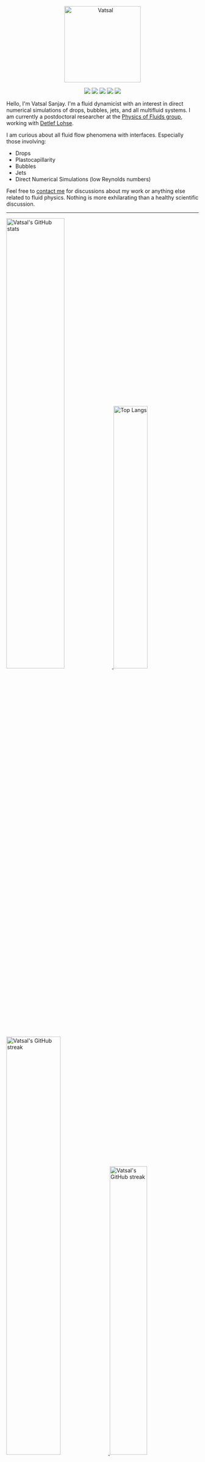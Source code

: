 <center>

[<img alt="Vatsal" width="200px" src="https://www.dropbox.com/s/dxyybgtblo8er6h/Logo_Vatsal_Vector.png?raw=1">](https://www.vatsalsanjay.com)

[<img src="https://img.shields.io/badge/googlescholar-4285F4?&style=for-the-badge&logo=googlescholar&logoColor=white">](https://scholar.google.com/citations?hl=en&user=67aQviYAAAAJ)
[<img src="https://img.shields.io/static/v1.svg?&style=for-the-badge&logo=ResearchGate&label=&message=ResearchGate&logoColor=white&color=green">](https://www.researchgate.net/profile/Vatsal-Sanjay-2)
[<img src="https://img.shields.io/badge/twitter-1DA1F2?&style=for-the-badge&logo=twitter&logoColor=white">](https://twitter.com/VatsalSanjay)
[<img src="https://img.shields.io/badge/linkedin-0A66C2?&style=for-the-badge&logo=linkedin">](https://www.linkedin.com/in/vatsalsanjay/)
[<img src="https://img.shields.io/badge/orcid-A6CE39?&style=for-the-badge&logo=orcid&logoColor=white">](https://orcid.org/0000-0002-4293-6099)

</center>

Hello, I'm Vatsal Sanjay. I'm a fluid dynamicist with an interest in direct numerical simulations of drops, bubbles, jets, and all multifluid systems. I am currently a postdoctoral researcher at the [Physics of Fluids group](https://pof.tnw.utwente.nl), working with [Detlef Lohse](https://en.wikipedia.org/wiki/Detlef_Lohse). 

I am curious about all fluid flow phenomena with interfaces. Especially those involving:

- Drops
- Plastocapillarity
- Bubbles
- Jets
- Direct Numerical Simulations (low Reynolds numbers)

Feel free to [contact me](mailto:contact@vatsalsanjay.com) for discussions about my work or anything else related to fluid physics. Nothing is more exhilarating than a healthy scientific discussion.

<!-- ![Vatsal's GitHub stats](https://github-readme-stats-xi-wine-74.vercel.app/api?username=VatsalSy&show_icons=true&theme=vision-friendly-dark)

![Top Langs](https://github-readme-stats-xi-wine-74.vercel.app/api/top-langs/?username=VatsalSy&layout=compact&theme=vision-friendly-dark) -->

---

  <a href="https://github.com/VatsalSy" target="_blank">
    <picture>
      <source media="(prefers-color-scheme: dark)" srcset="https://cust-github-readme-stats.vercel.app/api?username=VatsalSy&show_icons=true&theme=vision-friendly-dark" width="55%" height="auto">
      <img alt="Vatsal's GitHub stats" src="https://cust-github-readme-stats.vercel.app/api?username=VatsalSy&show_icons=true&theme=solarized-light&hide_border=true" width="55%" height="auto">
    </picture>
  </a>
  <a href="https://github.com/VatsalSy" target="_blank">
    <picture>
      <source media="(prefers-color-scheme: dark)" srcset="https://cust-github-readme-stats.vercel.app/api/top-langs/?username=VatsalSy&layout=compact&theme=vision-friendly-dark" width="42%" height="auto">
      <img alt="Top Langs" src="https://cust-github-readme-stats.vercel.app/api/top-langs/?username=VatsalSy&layout=compact&theme=solarized-light&hide_border=true" width="42%" height="auto">
    </picture>
  </a>

  <a href="https://github.com/VatsalSy" target="_blank">
    <picture>
      <source media="(prefers-color-scheme: dark)" srcset="https://github-readme-streak-stats-delta-lovat.vercel.app/?user=VatsalSy&theme=vision-friendly-dark" width="53%" height="auto">
      <img alt="Vatsal's GitHub streak" src="https://github-readme-streak-stats-delta-lovat.vercel.app/?user=VatsalSy&theme=solarized-light&hide_border=true" width="53%" height="auto">
    </picture>
  </a>

  <a href="https://www.youtube.com/@VatsalSanjay" target="_blank">
    <picture>
      <source media="(prefers-color-scheme: dark)" srcset="https://cust-youtube-stats-card.vercel.app/api?channelid=UC-eTdHrAM_eQrWOtNLoT19w&theme=vision_friendly_dark&cache_seconds=0" width="44%" height="auto">
      <img alt="Vatsal's GitHub streak" src="https://cust-youtube-stats-card.vercel.app/api?channelid=UC-eTdHrAM_eQrWOtNLoT19w&theme=solarized_light&hide_border=true" width="44%" height="auto">
    </picture>
 </a>

---

### :zap: Recent Activity

<!--START_SECTION:activity-->
1. 🚀 Published release [🌊 v2.0: ElastoFlow - Complete 2D/3D Viscoelastic Framework](https://github.com/comphy-lab/Viscoelastic3D/releases/tag/v2.0) in [comphy-lab/Viscoelastic3D](https://github.com/comphy-lab/Viscoelastic3D)
2. 🎉 Merged PR [#14](https://github.com/comphy-lab/Viscoelastic3D/pull/14) in [comphy-lab/Viscoelastic3D](https://github.com/comphy-lab/Viscoelastic3D)
3. 💪 Opened PR [#14](https://github.com/comphy-lab/Viscoelastic3D/pull/14) in [comphy-lab/Viscoelastic3D](https://github.com/comphy-lab/Viscoelastic3D)
4. 🗣 Commented on [#6](https://github.com/dhyeythumar/youtube-stats-card/pull/6#issuecomment-2453303857) in [dhyeythumar/youtube-stats-card](https://github.com/dhyeythumar/youtube-stats-card)
5. 🎉 Merged PR [#3](https://github.com/VatsalSy/github-readme-stats/pull/3) in [VatsalSy/github-readme-stats](https://github.com/VatsalSy/github-readme-stats)
<!--END_SECTION:activity-->
---

### Hi there 👋
<p align="left"> <img src="https://komarev.com/ghpvc/?username=VatsalSy&label=Profile%20views&color=orange&style=for-the-badge" alt="VatsalSy" /> </p>

---
### :zap: More statistics

<!--START_SECTION:waka-->
![Code Time](http://img.shields.io/badge/Code%20Time-516%20hrs%2010%20mins-blue)

![Lines of code](https://img.shields.io/badge/From%20Hello%20World%20I%27ve%20Written-39.9%20million%20lines%20of%20code-blue)

**🐱 My GitHub Data** 

> 📦 3.4 MB Used in GitHub's Storage 
 > 
> 🏆 1,032 Contributions in the Year 2024
 > 
> 🚫 Not Opted to Hire
 > 
> 📜 78 Public Repositories 
 > 
> 🔑 46 Private Repositories 
 > 
**I'm an Early 🐤** 

```text
🌞 Morning                1005 commits        ███████░░░░░░░░░░░░░░░░░░   27.44 % 
🌆 Daytime                999 commits         ███████░░░░░░░░░░░░░░░░░░   27.28 % 
🌃 Evening                1172 commits        ████████░░░░░░░░░░░░░░░░░   32.00 % 
🌙 Night                  486 commits         ███░░░░░░░░░░░░░░░░░░░░░░   13.27 % 
```
📅 **I'm Most Productive on Sunday** 

```text
Monday                   409 commits         ███░░░░░░░░░░░░░░░░░░░░░░   11.17 % 
Tuesday                  595 commits         ████░░░░░░░░░░░░░░░░░░░░░   16.25 % 
Wednesday                618 commits         ████░░░░░░░░░░░░░░░░░░░░░   16.88 % 
Thursday                 383 commits         ███░░░░░░░░░░░░░░░░░░░░░░   10.46 % 
Friday                   365 commits         ██░░░░░░░░░░░░░░░░░░░░░░░   09.97 % 
Saturday                 544 commits         ████░░░░░░░░░░░░░░░░░░░░░   14.86 % 
Sunday                   748 commits         █████░░░░░░░░░░░░░░░░░░░░   20.43 % 
```


📊 **This Week I Spent My Time On** 

```text
🕑︎ Time Zone: Europe/Amsterdam

💬 Programming Languages: 
Other                    20 hrs 15 mins      ████████░░░░░░░░░░░░░░░░░   30.44 % 
Shell                    13 hrs 43 mins      █████░░░░░░░░░░░░░░░░░░░░   20.62 % 
C                        11 hrs 35 mins      ████░░░░░░░░░░░░░░░░░░░░░   17.42 % 
Git                      10 hrs 55 mins      ████░░░░░░░░░░░░░░░░░░░░░   16.42 % 
Python                   4 hrs 26 mins       ██░░░░░░░░░░░░░░░░░░░░░░░   06.68 % 

🔥 Editors: 
Safari                   33 hrs 48 mins      █████████████░░░░░░░░░░░░   50.81 % 
Warp                     20 hrs 42 mins      ████████░░░░░░░░░░░░░░░░░   31.14 % 
Cursor                   11 hrs 19 mins      ████░░░░░░░░░░░░░░░░░░░░░   17.03 % 
Notes                    21 mins             ░░░░░░░░░░░░░░░░░░░░░░░░░   00.54 % 
VS Code                  10 mins             ░░░░░░░░░░░░░░░░░░░░░░░░░   00.27 % 

🐱‍💻 Projects: 
Research misc,           33 hrs 37 mins      █████████████░░░░░░░░░░░░   50.54 % 
GitHub management        6 hrs 25 mins       ██░░░░░░░░░░░░░░░░░░░░░░░   09.66 % 
DropImpact_viscoplastic_e2 hrs 41 mins       █░░░░░░░░░░░░░░░░░░░░░░░░   04.06 % 
comphy-lab/Viscoelastic3D2 hrs 8 mins        █░░░░░░░░░░░░░░░░░░░░░░░░   03.23 % 
filamentsVE_3D_retract_VE1 hr 34 mins        █░░░░░░░░░░░░░░░░░░░░░░░░   02.37 % 

💻 Operating System: 
Mac                      66 hrs 31 mins      █████████████████████████   100.00 % 
```

**I Mostly Code in TeX** 

```text
C                        38 repos            ███████░░░░░░░░░░░░░░░░░░   27.34 % 
MATLAB                   12 repos            ██░░░░░░░░░░░░░░░░░░░░░░░   08.63 % 
JavaScript               2 repos             ░░░░░░░░░░░░░░░░░░░░░░░░░   01.44 % 
TypeScript               2 repos             ░░░░░░░░░░░░░░░░░░░░░░░░░   01.44 % 
PHP                      1 repo              ░░░░░░░░░░░░░░░░░░░░░░░░░   00.72 % 
```




 Last Updated on 03/11/2024 16:23:38 UTC
<!--END_SECTION:waka-->
---

[![Vatsal's github activity graph](https://cust-github-readme-activity-graph-yfn1.vercel.app/graph?username=VatsalSy&theme=github-compact&&area=true&hide_border=true&hide_title=true&days=42)](https://github.com/VatsalSy)

<div align="center">
  <a href="https://next.ossinsight.io/widgets/official/analyze-user-contribution-time-distribution?user_id=17101345&period=all_times" target="_blank">
    <picture>
      <source media="(prefers-color-scheme: dark)" srcset="https://next.ossinsight.io/widgets/official/analyze-user-contribution-time-distribution/thumbnail.png?user_id=17101345&period=all_times&image_size=auto&color_scheme=dark" width="721" height="auto">
      <img alt="Contribution Time Distribution of @VatsalSy" src="https://next.ossinsight.io/widgets/official/analyze-user-contribution-time-distribution/thumbnail.png?user_id=17101345&period=all_times&image_size=auto&color_scheme=light" width="721" height="auto">
    </picture>
  </a>
</div>


---
<!-- my-badges start -->
<h4><a href="https://github.com/my-badges/my-badges">My Badges</a></h4>

<a href="my-badges/a-commit.md"><img src="https://my-badges.github.io/my-badges/a-commit.png" alt="One of my commit sha starts with &quot;a&quot;." title="One of my commit sha starts with &quot;a&quot;." width="64"></a>
<a href="my-badges/ab-commit.md"><img src="https://my-badges.github.io/my-badges/ab-commit.png" alt="One of my commit sha starts with &quot;ab&quot;." title="One of my commit sha starts with &quot;ab&quot;." width="64"></a>
<a href="my-badges/chore-commit.md"><img src="https://my-badges.github.io/my-badges/chore-commit.png" alt="I did a little housekeeping! 🧹" title="I did a little housekeeping! 🧹" width="64"></a>
<a href="my-badges/covid-19.md"><img src="https://my-badges.github.io/my-badges/covid-19.png" alt="I rolled before Covid-19: Survivor of the Great TP Shortage" title="I rolled before Covid-19: Survivor of the Great TP Shortage" width="64"></a>
<a href="my-badges/delorean.md"><img src="https://my-badges.github.io/my-badges/delorean.png" alt="I committed on the day Doctor Emmett Brown invented the flux capacitor!" title="I committed on the day Doctor Emmett Brown invented the flux capacitor!" width="64"></a>
<a href="my-badges/epic-commit.md"><img src="https://my-badges.github.io/my-badges/epic-commit.png" alt="I made an epic commit with a message over 500 chars." title="I made an epic commit with a message over 500 chars." width="64"></a>
<a href="my-badges/favorite-word.md"><img src="https://my-badges.github.io/my-badges/favorite-word.png" alt="My favorite word is &quot;the&quot;." title="My favorite word is &quot;the&quot;." width="64"></a>
<a href="my-badges/github-anniversary-5.md"><img src="https://my-badges.github.io/my-badges/github-anniversary-5.png" alt="I joined GitHub 5 years ago." title="I joined GitHub 5 years ago." width="64"></a>
<a href="my-badges/mass-delete-commit.md"><img src="https://my-badges.github.io/my-badges/mass-delete-commit.png" alt="When I delete code, I delete a lot." title="When I delete code, I delete a lot." width="64"></a>
<a href="my-badges/mass-delete-commit-10k.md"><img src="https://my-badges.github.io/my-badges/mass-delete-commit-10k.png" alt="When I delete code, I delete a lot." title="When I delete code, I delete a lot." width="64"></a>
<a href="my-badges/polite-coder.md"><img src="https://my-badges.github.io/my-badges/polite-coder.png" alt="I am a polite coder." title="I am a polite coder." width="64"></a>
<a href="my-badges/public-keys-4.md"><img src="https://my-badges.github.io/my-badges/public-keys-4.png" alt="I have four public keys" title="I have four public keys" width="64"></a>
<a href="my-badges/stars-100.md"><img src="https://my-badges.github.io/my-badges/stars-100.png" alt="I collected 100 stars." title="I collected 100 stars." width="64"></a>
<a href="my-badges/sleepy-coder.md"><img src="https://my-badges.github.io/my-badges/sleepy-coder.png" alt="I am a sleepy coder." title="I am a sleepy coder." width="64"></a>
<a href="my-badges/morning-commits.md"><img src="https://my-badges.github.io/my-badges/morning-commits.png" alt="I commit in the morning." title="I commit in the morning." width="64"></a>
<a href="my-badges/evening-commits.md"><img src="https://my-badges.github.io/my-badges/evening-commits.png" alt="I commit in the evening." title="I commit in the evening." width="64"></a>
<a href="my-badges/midnight-commits.md"><img src="https://my-badges.github.io/my-badges/midnight-commits.png" alt="I commit at midnight." title="I commit at midnight." width="64"></a>
<!-- my-badges end -->

---
